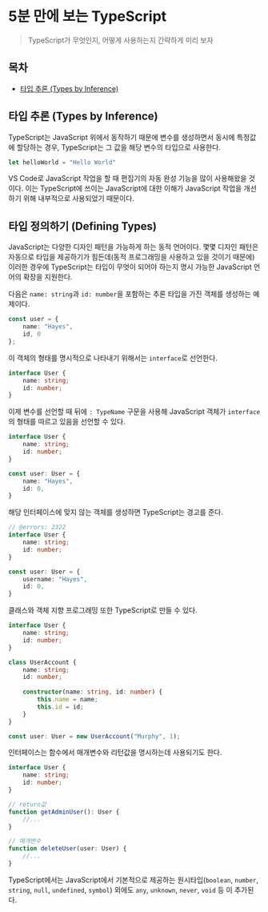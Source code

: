 # 5분 만에 보는 TypeScript

> TypeScript가 무엇인지, 어떻게 사용하는지 간략하게 미리 보자

## 목차

* [타입 추론 (Types by Inference)](#타입-추론-types-by-inference)

## 타입 추론 (Types by Inference)

 TypeScript는 JavaScript 위에서 동작하기 때문에 변수를 생성하면서 동시에 특정값에 할당하는 경우, TypeScript는 그 값을 해당 변수의 타입으로 사용한다.

```typescript
let helloWorld = "Hello World"
```

 VS Code로 JavaScript 작업을 할 때 편집기의 자동 완성 기능을 많이 사용해왔을 것이다. 이는 TypeScript에 쓰이는 JavaScript에 대한 이해가 JavaScript 작업을 개선하기 위해 내부적으로 사용되었기 때문이다.

## 타입 정의하기 (Defining Types)

 JavaScript는 다양한 디자인 패턴을 가능하게 하는 동적 언어이다. 몇몇 디자인 패턴은 자동으로 타입을 제공하기가 힘든데(동적 프로그래밍을 사용하고 있을 것이기 때문에) 이러한 경우에 TypeScript는 타입이 무엇이 되어야 하는지 명시 가능한 JavaScript 언어의 확장을 지원한다.

 다음은 `name: string`과 `id: number`을 포함하는 추론 타입을 가진 객체를 생성하는 예제이다.

```typescript
const user = {
    name: "Hayes",
    id, 0
};
```

 이 객체의 형태를 명시적으로 나타내기 위해서는 `interface`로 선언한다.

```typescript
interface User {
    name: string;
    id: number;
}
```

 이제 변수를 선언할 때 뒤에 `: TypeName` 구문을 사용해 JavaScript 객체가 `interface`의 형태를 따르고 있음을 선언할 수 있다.

```typescript
interface User {
    name: string;
    id: number;
}

const user: User = {
    name: "Hayes",
    id: 0,
}
```

 해당 인터페이스에 맞지 않는 객체를 생성하면 TypeScript는 경고를 준다.

```typescript
// @errors: 2322
interface User {
    name: string;
    id: number;
}

const user: User = {
    username: "Hayes",
    id: 0,
}
```

 클래스와 객체 지향 프로그래밍 또한 TypeScript로 만들 수 있다.

```typescript
interface User {
    name: string;
    id: number;
}

class UserAccount {
    name: string;
    id: number;
    
    constructor(name: string, id: number) {
        this.name = name;
        this.id = id;
    }
}

const user: User = new UserAccount("Murphy", 1);
```

 인터페이스는 함수에서 매개변수와 리턴값을 명시하는데 사용되기도 한다.

```typescript
interface User {
    name: string;
    id: number;
}

// return값
function getAdminUser(): User {
    //...
}

// 매개변수
function deleteUser(user: User) {
    //...
}
```



 TypeScript에서는 JavaScript에서 기본적으로 제공하는 원시타입(`boolean`, `number`, `string`, `null`, `undefined`, `symbol`) 외에도 `any`, `unknown`, `never`, `void` 등 이 추가된다.

